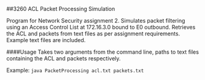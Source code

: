 ##3260 ACL Packet Processing Simulation

Program for Network Security assignment 2. Simulates packet filtering using an Access Control List at 172.16.3.0 bound to E0 outbound.
Retrieves the ACL and packets from text files as per assignment requirements. Example text files are included.

####Usage
Takes two arguments from the command line, paths to text files containing the ACL and packets respectively.

Example:
`java PacketProcessing acl.txt packets.txt`